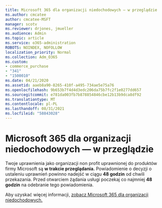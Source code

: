 ```yaml
---
title: Microsoft 365 dla organizacji niedochodowych — w przeglądzie
ms.author: cmcatee
author: cmcatee-MSFT
manager: scotv
ms.reviewer: drjones, jmueller
ms.audience: Admin
ms.topic: article
ms.service: o365-administration
ROBOTS: NOINDEX, NOFOLLOW
localization_priority: Normal
ms.collection: Adm_O365
ms.custom:
- commerce_purchase
- "341"
- "1500010"
ms.date: 04/21/2020
ms.assetid: aaeb8a90-8265-410f-a495-734ae5e75a76
ms.openlocfilehash: 9b653b7f4d4d3edc206da75b7fc2f1e0277dd657
ms.sourcegitcommit: e781da003fb7b878854846cbe12b13b9dca8df92
ms.translationtype: MT
ms.contentlocale: pl-PL
ms.lasthandoff: 08/31/2021
ms.locfileid: "58843028"
---
```

# <a name="microsoft-365-for-nonprofits---under-review"></a>Microsoft 365 dla organizacji niedochodowych — w przeglądzie

Twoje uprawnienia jako organizacji non profit uprawnionej do produktów firmy Microsoft są **w trakcie przeglądania.** Powiadomienie o decyzji o ustaleniu uprawnień powinno nadejść w ciągu **48 godzin** od chwili przekazania. Przed otwarciem żądania usługi poczekaj co najmniej **48 godzin** na odebranie tego powiadomienia. 

Aby uzyskać więcej informacji, [zobacz Microsoft 365 dla organizacji niedochodowych.](https://www.microsoft.com/nonprofits/microsoft-365) 
